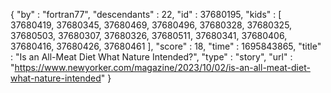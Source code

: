 {
  "by" : "fortran77",
  "descendants" : 22,
  "id" : 37680195,
  "kids" : [ 37680419, 37680345, 37680469, 37680496, 37680328, 37680325, 37680503, 37680307, 37680326, 37680511, 37680341, 37680406, 37680416, 37680426, 37680461 ],
  "score" : 18,
  "time" : 1695843865,
  "title" : "Is an All-Meat Diet What Nature Intended?",
  "type" : "story",
  "url" : "https://www.newyorker.com/magazine/2023/10/02/is-an-all-meat-diet-what-nature-intended"
}
